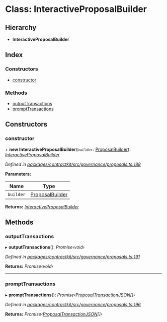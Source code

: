 # Class: InteractiveProposalBuilder

## Hierarchy

* **InteractiveProposalBuilder**

## Index

### Constructors

* [constructor](_governance_proposals_.interactiveproposalbuilder.md#constructor)

### Methods

* [outputTransactions](_governance_proposals_.interactiveproposalbuilder.md#outputtransactions)
* [promptTransactions](_governance_proposals_.interactiveproposalbuilder.md#prompttransactions)

## Constructors

###  constructor

\+ **new InteractiveProposalBuilder**(`builder`: [ProposalBuilder](_governance_proposals_.proposalbuilder.md)): *[InteractiveProposalBuilder](_governance_proposals_.interactiveproposalbuilder.md)*

*Defined in [packages/contractkit/src/governance/proposals.ts:188](https://github.com/celo-org/celo-monorepo/blob/master/packages/contractkit/src/governance/proposals.ts#L188)*

**Parameters:**

Name | Type |
------ | ------ |
`builder` | [ProposalBuilder](_governance_proposals_.proposalbuilder.md) |

**Returns:** *[InteractiveProposalBuilder](_governance_proposals_.interactiveproposalbuilder.md)*

## Methods

###  outputTransactions

▸ **outputTransactions**(): *Promise‹void›*

*Defined in [packages/contractkit/src/governance/proposals.ts:191](https://github.com/celo-org/celo-monorepo/blob/master/packages/contractkit/src/governance/proposals.ts#L191)*

**Returns:** *Promise‹void›*

___

###  promptTransactions

▸ **promptTransactions**(): *Promise‹[ProposalTransactionJSON](../interfaces/_governance_proposals_.proposaltransactionjson.md)[]›*

*Defined in [packages/contractkit/src/governance/proposals.ts:196](https://github.com/celo-org/celo-monorepo/blob/master/packages/contractkit/src/governance/proposals.ts#L196)*

**Returns:** *Promise‹[ProposalTransactionJSON](../interfaces/_governance_proposals_.proposaltransactionjson.md)[]›*

